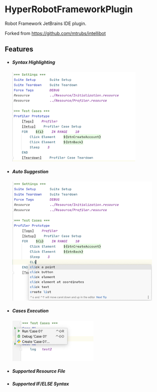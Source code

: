 # HyperRobotFrameworkPlugin
<!-- Plugin description -->
Robot Framework JetBrains IDE plugin.

Forked from https://github.com/mtrubs/intellibot
<!-- Plugin description end -->
## Features
* ##### Syntax Highlighting
    ![](docs/imgs/syntax_highlighting.png)
* ##### Auto Suggestion
    ![](docs/imgs/auto_suggestion.png)
* ##### Cases Execution
    ![](docs/imgs/cases_execution.png)
* ##### Supported Resource File
* ##### Supported IF/ELSE Syntax
